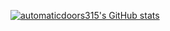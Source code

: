 [![automaticdoors315's GitHub stats](https://github-readme-stats.vercel.app/api?username=darkness4life14&theme=dark)](https://github.com/anuraghazra/github-readme-stats)


<!--
**darkness4life14/darkness4life14** is a ✨ _special_ ✨ repository because its `README.md` (this file) appears on your GitHub profile.

Here are some ideas to get you started:

- 🔭 I’m currently working on ...
- 🌱 I’m currently learning ...
- 👯 I’m looking to collaborate on ...
- 🤔 I’m looking for help with ...
- 💬 Ask me about ...
- 📫 How to reach me: ...
- 😄 Pronouns: ...
- ⚡ Fun fact: ...
-->
